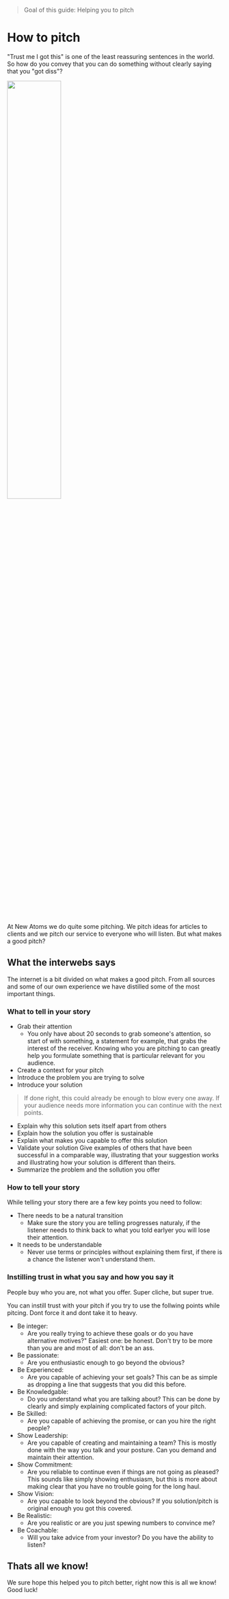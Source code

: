 > Goal of this guide: Helping you to pitch

# How to pitch

"Trust me I got this" is one of the least reassuring sentences in the world. So how do you convey that you can do something without clearly saying that you "got diss"?

<img src="https://media.giphy.com/media/XfxbrDXAkIqFa/giphy.gif" width="50%">

At New Atoms we do quite some pitching. We pitch ideas for articles to clients and we pitch our service to everyone who will listen. But what makes a good pitch?

## What the interwebs says

The internet is a bit divided on what makes a good pitch. From all sources and some of our own experience we have distilled some of the most important things.

### What to tell in your story

* Grab their attention
    * You only have about 20 seconds to grab someone's attention, so start of with something, a statement for example, that grabs the interest of the receiver. Knowing who you are pitching to can greatly help you formulate something that is particular relevant for you audience.
* Create a context for your pitch
* Introduce the problem you are trying to solve
* Introduce your solution

> If done right, this could already be enough to blow every one away. If your audience needs more information you can continue with the next points. 

* Explain why this solution sets itself apart from others
* Explain how the solution you offer is sustainable
* Explain what makes you capable to offer this solution
* Validate your solution Give examples of others that have been successful in a comparable way, illustrating that your suggestion works and illustrating how your solution is different than theirs.
* Summarize the problem and the sollution you offer

### How to tell your story
While telling your story there are a few key points you need to follow:

* There needs to be a natural transition 
    * Make sure the story you are telling progresses naturaly, if the listener needs to think back to what you told earlyer you will lose their attention.
* It needs to be understandable
    * Never use terms or principles without explaining them first, if there is a chance the listener won't  understand them.

### Instilling trust in what you say and how you say it

People buy who you are, not what you offer. Super cliche, but super true.  

You can instill trust with your pitch if you try to use the follwing points while pitcing. Dont force it and dont take it to heavy.

* Be integer:
    * Are you really trying to achieve these goals or do you have alternative motives?" Easiest one: be honest. Don't try to be more than you are and most of all: don't be an ass.
* Be passionate:
    * Are you enthusiastic enough to go beyond the obvious?
* Be Experienced:
    * Are you capable of achieving your set goals? This can be as simple as dropping a line that suggests that you did this before.
* Be Knowledgable:
    * Do you understand what you are talking about? This can be done by clearly and simply explaining complicated factors of your pitch.
* Be Skilled:
    * Are you capable of achieving the promise, or can you hire the right people?
* Show Leadership:
    * Are you capable of creating and maintaining a team? This is mostly done with the way you talk and your posture. Can you demand and maintain their attention.
* Show Commitment:
    * Are you reliable to continue even if things are not going as pleased? This sounds like simply showing enthusiasm, but this is more about making clear that you have no trouble going for the long haul.
* Show Vision:
    * Are you capable to look beyond the obvious? If you solution/pitch is original enough you got this covered.
* Be Realistic:
    * Are you realistic or are you just spewing numbers to convince me?
* Be Coachable:
    * Will you take advice from your investor? Do you have the ability to listen?

## Thats all we know!

We sure hope this helped you to pitch better, right now this is all we know!
Good luck!
